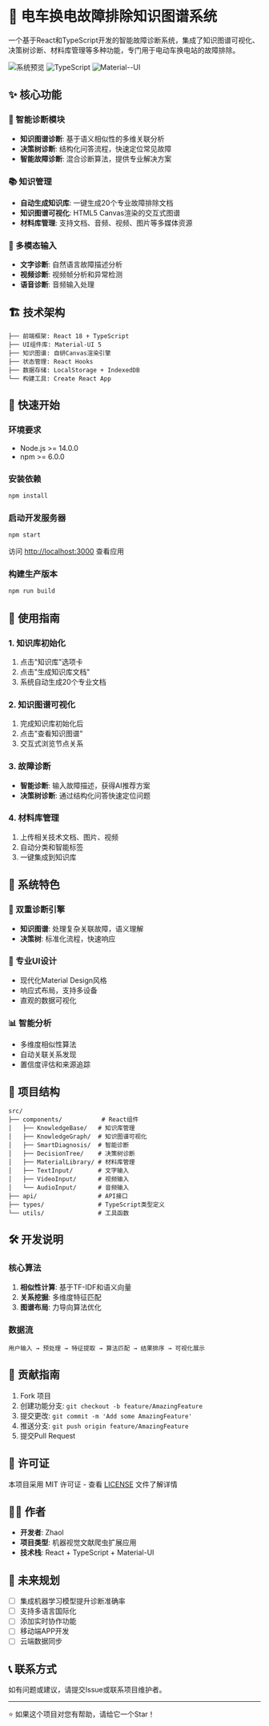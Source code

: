 # 🔋 电车换电故障排除知识图谱系统

一个基于React和TypeScript开发的智能故障诊断系统，集成了知识图谱可视化、决策树诊断、材料库管理等多种功能，专门用于电动车换电站的故障排除。

![系统预览](https://img.shields.io/badge/React-18.x-blue) ![TypeScript](https://img.shields.io/badge/TypeScript-4.x-blue) ![Material--UI](https://img.shields.io/badge/Material--UI-5.x-purple)

## ✨ 核心功能

### 🧠 智能诊断模块
- **知识图谱诊断**: 基于语义相似性的多维关联分析
- **决策树诊断**: 结构化问答流程，快速定位常见故障
- **智能故障诊断**: 混合诊断算法，提供专业解决方案

### 📚 知识管理
- **自动生成知识库**: 一键生成20个专业故障排除文档
- **知识图谱可视化**: HTML5 Canvas渲染的交互式图谱
- **材料库管理**: 支持文档、音频、视频、图片等多媒体资源

### 🔧 多模态输入
- **文字诊断**: 自然语言故障描述分析
- **视频诊断**: 视频帧分析和异常检测
- **语音诊断**: 音频输入处理

## 🏗️ 技术架构

```
├── 前端框架: React 18 + TypeScript
├── UI组件库: Material-UI 5
├── 知识图谱: 自研Canvas渲染引擎
├── 状态管理: React Hooks
├── 数据存储: LocalStorage + IndexedDB
└── 构建工具: Create React App
```

## 🚀 快速开始

### 环境要求
- Node.js >= 14.0.0
- npm >= 6.0.0

### 安装依赖
```bash
npm install
```

### 启动开发服务器
```bash
npm start
```

访问 [http://localhost:3000](http://localhost:3000) 查看应用

### 构建生产版本
```bash
npm run build
```

## 📖 使用指南

### 1. 知识库初始化
1. 点击"知识库"选项卡
2. 点击"生成知识库文档"
3. 系统自动生成20个专业文档

### 2. 知识图谱可视化
1. 完成知识库初始化后
2. 点击"查看知识图谱"
3. 交互式浏览节点关系

### 3. 故障诊断
- **智能诊断**: 输入故障描述，获得AI推荐方案
- **决策树诊断**: 通过结构化问答快速定位问题

### 4. 材料库管理
1. 上传相关技术文档、图片、视频
2. 自动分类和智能标签
3. 一键集成到知识库

## 🎯 系统特色

### 🔗 双重诊断引擎
- **知识图谱**: 处理复杂关联故障，语义理解
- **决策树**: 标准化流程，快速响应

### 🎨 专业UI设计
- 现代化Material Design风格
- 响应式布局，支持多设备
- 直观的数据可视化

### 📊 智能分析
- 多维度相似性算法
- 自动关联关系发现
- 置信度评估和来源追踪

## 📁 项目结构

```
src/
├── components/           # React组件
│   ├── KnowledgeBase/   # 知识库管理
│   ├── KnowledgeGraph/  # 知识图谱可视化
│   ├── SmartDiagnosis/  # 智能诊断
│   ├── DecisionTree/    # 决策树诊断
│   ├── MaterialLibrary/ # 材料库管理
│   ├── TextInput/       # 文字输入
│   ├── VideoInput/      # 视频输入
│   └── AudioInput/      # 音频输入
├── api/                 # API接口
├── types/               # TypeScript类型定义
└── utils/               # 工具函数
```

## 🛠️ 开发说明

### 核心算法
1. **相似性计算**: 基于TF-IDF和语义向量
2. **关系挖掘**: 多维度特征匹配
3. **图谱布局**: 力导向算法优化

### 数据流
```
用户输入 → 预处理 → 特征提取 → 算法匹配 → 结果排序 → 可视化展示
```

## 🤝 贡献指南

1. Fork 项目
2. 创建功能分支: `git checkout -b feature/AmazingFeature`
3. 提交更改: `git commit -m 'Add some AmazingFeature'`
4. 推送分支: `git push origin feature/AmazingFeature`
5. 提交Pull Request

## 📝 许可证

本项目采用 MIT 许可证 - 查看 [LICENSE](LICENSE) 文件了解详情

## 👨‍💻 作者

- **开发者**: Zhaol
- **项目类型**: 机器视觉文献爬虫扩展应用
- **技术栈**: React + TypeScript + Material-UI

## 🔮 未来规划

- [ ] 集成机器学习模型提升诊断准确率
- [ ] 支持多语言国际化
- [ ] 添加实时协作功能
- [ ] 移动端APP开发
- [ ] 云端数据同步

## 📞 联系方式

如有问题或建议，请提交Issue或联系项目维护者。

---

⭐ 如果这个项目对您有帮助，请给它一个Star！ 